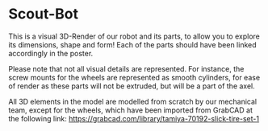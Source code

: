 # Scout-Bot
This is a visual 3D-Render of our robot and its parts, to allow you to explore its dimensions, shape and form! Each of the parts should have been linked accordingly in the poster.

Please note that not all visual details are represented. For instance, the screw mounts for the wheels are represented as smooth cylinders, for ease of render as these parts will not be extruded, but will be a part of the axel.

All 3D elements in the model are modelled from scratch by our mechanical team, except for the wheels, which have been imported from GrabCAD at the following link: https://grabcad.com/library/tamiya-70192-slick-tire-set-1
